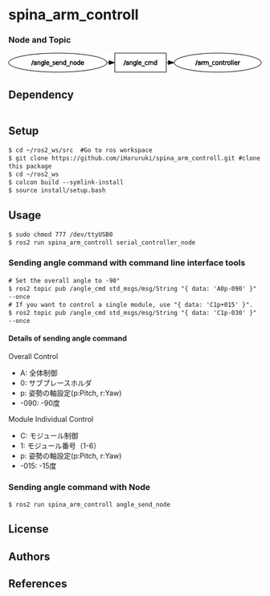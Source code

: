 # spina_arm_controll
### Node and Topic
![](rosgraph.png)
## Dependency
```
```
## Setup
```
$ cd ~/ros2_ws/src  #Go to ros workspace
$ git clone https://github.com/iHaruruki/spina_arm_controll.git #clone this package
$ cd ~/ros2_ws
$ colcon build --symlink-install
$ source install/setup.bash
```
## Usage
```
$ sudo chmod 777 /dev/ttyUSB0
$ ros2 run spina_arm_controll serial_controller_node
```
### Sending angle command with command line interface tools
```
# Set the overall angle to -90°
$ ros2 topic pub /angle_cmd std_msgs/msg/String "{ data: 'A0p-090' }" --once
# If you want to control a single module, use "{ data: 'C1p+015' }".
$ ros2 topic pub /angle_cmd std_msgs/msg/String "{ data: 'C1p-030' }" --once
```
#### Details of sending angle command
Overall Control
* A: 全体制御
* 0: サブプレースホルダ
* p: 姿勢の軸設定(p:Pitch, r:Yaw)
* -090: -90度<br>

Module Individual Control
* C: モジュール制御
* 1: モジュール番号（1-6）
* p: 姿勢の軸設定(p:Pitch, r:Yaw)
* -015: -15度<br>
### Sending angle command with Node
```
$ ros2 run spina_arm_controll angle_send_node
```
## License
## Authors
## References

